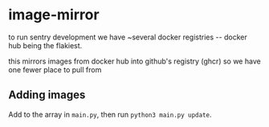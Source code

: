 image-mirror
============

to run sentry development we have ~several docker registries -- docker hub
being the flakiest.

this mirrors images from docker hub into github's registry (ghcr) so we have
one fewer place to pull from

Adding images
-------------

Add to the array in `main.py`, then run `python3 main.py update`.
